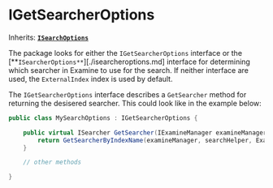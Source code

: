 # IGetSearcherOptions

Inherits: [**`ISearchOptions`**](./isearchoptions.md)

The package looks for either the `IGetSearcherOptions` interface or the [**`ISearcherOptions**`][./isearcheroptions.md] interface for determining which searcher in Examine to use for the search. If neither interface are used, the `ExternalIndex` index is used by default.

The `IGetSearcherOptions` interface describes a `GetSearcher` method for returning the desisered searcher. This could look like in the example below:

```csharp
public class MySearchOptions : IGetSearcherOptions {

    public virtual ISearcher GetSearcher(IExamineManager examineManager, ISearchHelper searchHelper) {
        return GetSearcherByIndexName(examineManager, searchHelper, ExamineIndexes.ExternalIndexName);
    }

    // other methods

}
```